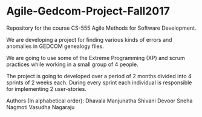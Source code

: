 # Agile-Gedcom-Project-Fall2017

Repository for the course CS-555 Agile Methods for Software Development.

We are developing a project for finding various kinds of errors and anomalies in GEDCOM genealogy files.

We are going to use some of the Extreme Programming (XP) and scrum practices while working in a small group of 4 people.

The project is going to developed over a period of 2 months divided into 4 sprints of 2 weeks each. During every sprint each individual is responsible for implementing 2 user-stories.

Authors (In alphabetical order):
Dhavala Manjunatha
Shivani Devoor
Sneha Nagmoti
Vasudha Nagaraju
